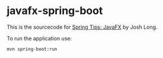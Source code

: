 # javafx-spring-boot



This is the sourcecode for  [Spring Tips: JavaFX][0] by Josh Long.

To run the application use:

`mvn spring-boot:run`


[0]: https://www.youtube.com/watch?v=lPy9mc_O_gU&list=LLVhs6zHGCFr4yc6WG7ODVAg&index=2&t=978s